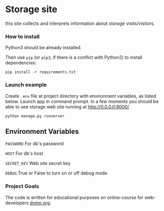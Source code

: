 # Storage site


this site collects and interprets information about storage visits/visitors.


### How to install



Python3 should be already installed.



Then use `pip` (or `pip3`, if there is a conflict with Python2) to install dependencies:



```
pip install -r requirements.txt
```

### Launch example



Create ```.env``` file at project directory with environment variables, as listed below. 
Launch app in command prompt. In a few moments you should be able to see storage web site running at 
http://0.0.0.0:8000/



```
python manage.py runserver
```
## Environment Variables

```PASSWORD``` For db's password

```HOST``` For db's host

```SECRET_KEY``` Web site secret key

```DEBUG``` True or False to turn on or off debug mode

### Project Goals



The code is written for educational purposes on online-course for web-developers [dvmn.org](https://dvmn.org/).

